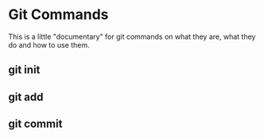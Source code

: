 # Git Commands
This is a little "documentary" for git commands on what they are, what they do and how to use them.

## git init

## git add

## git commit